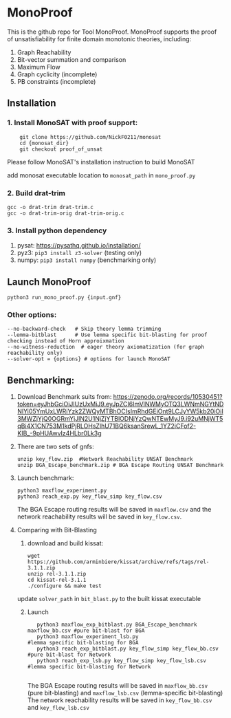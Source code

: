 # MonoProof

This is the github repo for Tool MonoProof. MonoProof supports the proof of unsatisfiability for finite
domain monotonic theories, including:

1. Graph Reachability
2. Bit-vector summation and comparison
3. Maximum Flow
4. Graph cyclicity (incomplete)
5. PB constraints (incomplete)

## Installation

### 1. Install MonoSAT with proof support:
```
    git clone https://github.com/NickF0211/monosat
    cd {monosat_dir}
    git checkout proof_of_unsat
```

Please follow MonoSAT's installation instruction to build MonoSAT

add monosat executable location to `monosat_path` in `mono_proof.py` 

### 2. Build drat-trim
    gcc -o drat-trim drat-trim.c
    gcc -o drat-trim-orig drat-trim-orig.c

### 3. Install python dependency
1. pysat: https://pysathq.github.io/installation/
2. pyz3: `pip3 install z3-solver` (testing only)
3. numpy: `pip3 install numpy` (benchmarking only)

## Launch MonoProof

``python3 run_mono_proof.py {input.gnf}``

### Other options:
    --no-backward-check   # Skip theory lemma trimming
    --lemma-bitblast      # Use lemma specific bit-blasting for proof checking instead of Horn approixmation
    --no-witness-reduction  # eager theory axiomatization (for graph reachability only)
    --solver-opt = {options} # options for launch MonoSAT

## Benchmarking:
1. Download Benchmark suits from: https://zenodo.org/records/10530451?token=eyJhbGciOiJIUzUxMiJ9.eyJpZCI6ImVlNWMyOTQ3LWNmNGYtNDNlYi05YmUxLWRiYzk2ZWQyMTBhOCIsImRhdGEiOnt9LCJyYW5kb20iOiI3MWZjYjQ0OGRmYjJlN2U1NjZjYTBlODNjYzQwNTEwMyJ9.i92uMNjWT5qBi4X1CN753M1kdPjRLOHsZlhU71BQ6ksanSrewL_1YZ2iCFof2-KIB_-9pHUAwvIz4HLbr0Lk3g
2. There are two sets of gnfs:
    ```
    unzip key_flow.zip  #Network Reachability UNSAT Benchmark
    unzip BGA_Escape_benchmark.zip # BGA Escape Routing UNSAT Benchmark
    ```
3. Launch benchmark:
   ```
   python3 maxflow_experiment.py     
   python3 reach_exp.py key_flow_simp key_flow.csv
   ```
   The BGA Escape routing results will be saved in `maxflow.csv` and the network reachability results will be saved in `key_flow.csv`.
    

4. Comparing with Bit-Blasting
   1. download and build kissat:
      
      ```
      wget https://github.com/arminbiere/kissat/archive/refs/tags/rel-3.1.1.zip
      unzip rel-3.1.1.zip
      cd kissat-rel-3.1.1
      ./configure && make test 
      ```
    update `solver_path` in `bit_blast.py` to the built kissat executable
   
    2. Launch 
         ```
            python3 maxflow_exp_bitblast.py BGA_Escape_benchmark maxflow_bb.csv #pure bit-blast for BGA
            python3 maxflow_experiment_lsb.py                                   #lemma specific bit-blasting for BGA
            python3 reach_exp_bitblast.py key_flow_simp key_flow_bb.csv         #pure bit-blast for Network
            python3 reach_exp_lsb.py key_flow_simp key_flow_lsb.csv             #lemma specific bit-blasting for Network
            
         ```
         The BGA Escape routing results will be saved in `maxflow_bb.csv` (pure bit-blasting) and  `maxflow_lsb.csv` (lemma-specific bit-blasting)
         The network reachability results will be saved in `key_flow_bb.csv` and `key_flow_lsb.csv` 
